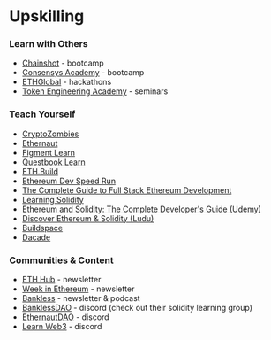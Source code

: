 # Upskilling

### Learn with Others

* [Chainshot](https://www.chainshot.com) - bootcamp
* [Consensys Academy](https://consensys.net/academy) - bootcamp
* [ETHGlobal](https://ethglobal.co) - hackathons
* [Token Engineering Academy](https://tokenengineeringcommunity.github.io/website/docs/academy-welcome) - seminars

### Teach Yourself

* [CryptoZombies](https://cryptozombies.io)
* [Ethernaut](https://ethernaut.openzeppelin.com)
* [Figment Learn](https://learn.figment.io)
* [Questbook Learn](https://learn.questbook.xyz/)
* [ETH.Build](https://eth.build)
* [Ethereum Dev Speed Run](https://medium.com/@austin\_48503/%EF%B8%8Fethereum-dev-speed-run-bd72bcba6a4c)
* [The Complete Guide to Full Stack Ethereum Development](https://dev.to/dabit3/the-complete-guide-to-full-stack-ethereum-development-3j13)
* [Learning Solidity](https://github.com/willitscale/learning-solidity)
* [Ethereum and Solidity: The Complete Developer's Guide (Udemy)](https://www.udemy.com/course/ethereum-and-solidity-the-complete-developers-guide/)
* [Discover Ethereum & Solidity (Ludu)](https://www.ludu.co/course/ethereum/what-is-ethereum)
* [Buildspace](https://buildspace.so/)
* [Dacade](https://dacade.org/)

### Communities & Content

* [ETH Hub](https://ethhub.io) - newsletter
* [Week in Ethereum](https://weekinethereumnews.com) - newsletter
* [Bankless](https://newsletter.banklesshq.com) - newsletter & podcast
* [BanklessDAO](upskilling.md#learn-with-others) - discord (check out their solidity learning group)
* [EthernautDAO](https://discord.gg/VZMmBMUx) - discord
* [Learn Web3](upskilling.md#learn-with-others) - discord
